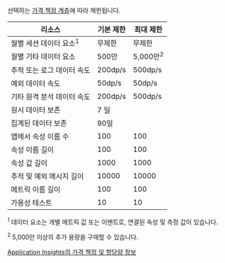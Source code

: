  선택하는 [가격 책정 계층](https://azure.microsoft.com/pricing/details/application-insights/)에 따라 제한됩니다.

**리소스** | **기본 제한** | **최대 제한**
-------- | ------------- | -------------
월별 세션 데이터 요소<sup>1</sup> | 무제한 | 무제한
월별 기타 데이터 요소 | 500만 | 5,000만<sup>2</sup>
추적 또는 로그 데이터 속도 | 200dp/s | 500dp/s
예외 데이터 속도 | 50dp/s | 50dp/s
기타 원격 분석 데이터 속도 | 200dp/s | 500dp/s
원시 데이터 보존 | 7 일
집계된 데이터 보존 | 90일
앱에서 속성 이름 수 | 100 | 100
속성 이름 길이 | 100 | 100
속성 값 길이 | 1000 | 1000
추적 및 예외 메시지 길이 | 10000 | 10000
메트릭 이름 길이 | 100 | 100
가용성 테스트 | 10 | 10

<sup>1</sup> 데이터 요소는 개별 메트릭 값 또는 이벤트로, 연결된 속성 및 측정 값이 있습니다.

<sup>2</sup> 5,000만 이상의 추가 용량을 구매할 수 있습니다.
 
[Application Insights의 가격 책정 및 할당량 정보](../articles/application-insights/app-insights-pricing.md)

<!---HONumber=AcomDC_0316_2016-->